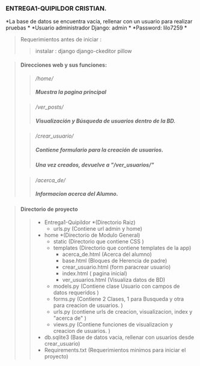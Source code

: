 ### ENTREGA1-QUIPILDOR CRISTIAN.

*La base de datos se encuentra vacia, rellenar con un usuario para realizar pruebas *
*Usuario administrador Django:  admin  *
*Password: lilo7259    *

>Requerimientos antes de iniciar :
>>instalar :
>>django
>>django-ckeditor
>>pillow



> #### Direcciones web y sus funciones:
>
>> */home/* 
>> ##### Muestra la pagina principal
>
>>*/ver_posts/*
>>##### Visualización y Búsqueda de usuarios dentro de la BD.
>
>>*/crear_usuario/*
>>##### Contiene formulario para la creación de usuarios.
>>##### Una vez creados, devuelve a "/ver_usuarios/"
>
>>*/acerca_de/*
>>##### Informacion acerca del Alumno.

> #### Directorio de proyecto
>
>> - Entrega1-Quipildor  *(Directorio Raiz)
>>      - urls.py (Contiene url admin y home)
>> - home  *(Directorio de Modulo General)
>>      - static (Directorio que contiene CSS )
>>      - templates (Directorio que contiene templates de la app)
>>          - acerca_de.html (Acerca del alumno)
>>          - base.html (Bloques de Herencia de padre)
>>          - crear_usuario.html (form paracrear usuario)
>>          - index.html ( pagina inicial)
>>          - ver_usuarios.html (Visualiza datos de BD)
>>      - models.py (Contiene clase Usuario con campos de datos requeridos )
>>      - forms.py (Contiene 2 Clases, 1 para Busqueda y otra para creacion de usuarios. )
>>      - urls.py (contiene urls de creacion, visualizacion, index y "acerca de" )
>>      - views.py (Contiene funciones de visualizacion y creacion de usuarios. )
>> - db.sqlite3  (Base de datos vacia, rellenar con usuarios desde crear_usuario)
>> - Requirements.txt  (Requerimientos minimos para iniciar el proyecto)